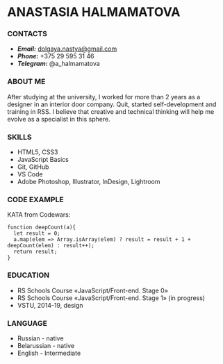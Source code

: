 # ANASTASIA HALMAMATOVA

### CONTACTS
* ***Email:*** dolgaya.nastya@gmail.com
* ***Phone:*** +375 29 595 31 46
* ***Telegram:*** @a_halmamatova

### ABOUT ME

After studying at the university, I worked for more than 2 years as a designer in an interior door company. Quit, started self-development and training in RSS.
I believe that creative and technical thinking will help me evolve as a specialist in this sphere.

### SKILLS
* HTML5, CSS3
* JavaScript Basics
* Git, GitHub
* VS Code
* Adobe Photoshop, Illustrator, InDesign, Lightroom

### CODE EXAMPLE
KATA from Codewars:

```
function deepCount(a){
  let result = 0;
  a.map(elem => Array.isArray(elem) ? result = result + 1 + deepCount(elem) : result++);
  return result;
}
```

### EDUCATION
* RS Schools Course «JavaScript/Front-end. Stage 0»
* RS Schools Course «JavaScript/Front-end. Stage 1» (in progress)
* VSTU, 2014-19, design


### LANGUAGE
* Russian - native
* Belarussian - native
* English - Intermediate